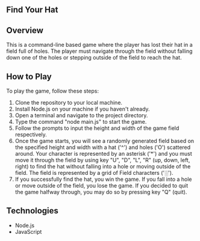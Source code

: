 ## Find Your Hat 

## Overview
This is a command-line based game where the player has lost their hat in a field full of holes. The player must navigate through the field without falling down one of the holes or stepping outside of the field to reach the hat.

## How to Play
To play the game, follow these steps:

1. Clone the repository to your local machine.
2. Install Node.js on your machine if you haven't already.
3. Open a terminal and navigate to the project directory.
4. Type the command "node main.js" to start the game.
5. Follow the prompts to input the height and width of the game field respectively.
6. Once the game starts, you will see a randomly generated field based on the specified height and width with a hat ('^') and holes ('O') scattered around. Your character is represented by an asterisk ('*') and you must move it through the field by using key "U", "D", "L", "R" (up, down, left, right) to find the hat without falling into a hole or moving outside of the field. The field is represented by a grid of Field characters ('░').
7. If you successfully find the hat, you win the game. If you fall into a hole or move outside of the field, you lose the game. If you decided to quit the game halfway through, you may do so by pressing key "Q" (quit).

## Technologies
- Node.js
- JavaScript
